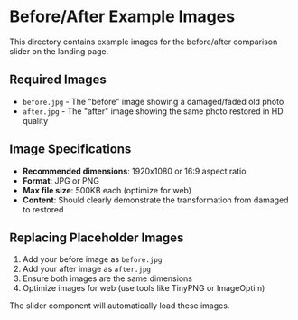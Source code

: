 # Before/After Example Images

This directory contains example images for the before/after comparison slider on the landing page.

## Required Images

- `before.jpg` - The "before" image showing a damaged/faded old photo
- `after.jpg` - The "after" image showing the same photo restored in HD quality

## Image Specifications

- **Recommended dimensions**: 1920x1080 or 16:9 aspect ratio
- **Format**: JPG or PNG
- **Max file size**: 500KB each (optimize for web)
- **Content**: Should clearly demonstrate the transformation from damaged to restored

## Replacing Placeholder Images

1. Add your before image as `before.jpg`
2. Add your after image as `after.jpg`
3. Ensure both images are the same dimensions
4. Optimize images for web (use tools like TinyPNG or ImageOptim)

The slider component will automatically load these images.

